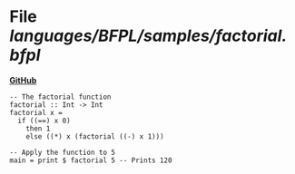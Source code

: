 # File _languages/BFPL/samples/factorial.bfpl_
**[GitHub](https://github.com/softlang/yas/blob/master/languages/BFPL/samples/factorial.bfpl)**
```
-- The factorial function
factorial :: Int -> Int
factorial x =
  if ((==) x 0)
    then 1
    else ((*) x (factorial ((-) x 1)))

-- Apply the function to 5
main = print $ factorial 5 -- Prints 120
```
